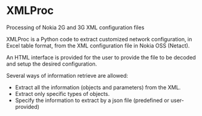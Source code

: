 # XMLProc
Processing of Nokia 2G and 3G XML configuration files 

XMLProc is a Python code to extract customized network configuration, in Excel table format, from the XML configuration file in Nokia OSS (Netact).

An HTML interface is provided for the user to provide the file to be decoded and setup the desired configuration.

Several ways of information retrieve are allowed:
- Extract all the information (objects and parameters) from the XML.
- Extract only specific types of objects.
- Specify the information to extract by a json file (predefined or user-provided)
